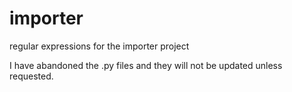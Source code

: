 # importer
regular expressions for the importer project

I have abandoned the .py files and they will not be updated unless requested.